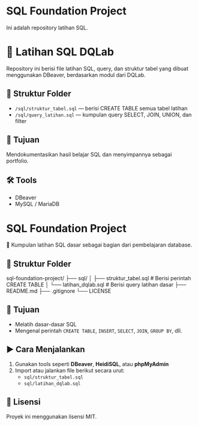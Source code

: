 # SQL Foundation Project
Ini adalah repository latihan SQL.

# 🧠 Latihan SQL DQLab

Repository ini berisi file latihan SQL, query, dan struktur tabel yang dibuat menggunakan DBeaver, berdasarkan modul dari DQLab.

## 📂 Struktur Folder

- `/sql/struktur_tabel.sql` — berisi CREATE TABLE semua tabel latihan
- `/sql/query_latihan.sql` — kumpulan query SELECT, JOIN, UNION, dan filter

## 🎯 Tujuan
Mendokumentasikan hasil belajar SQL dan menyimpannya sebagai portfolio.

## 🛠 Tools
- DBeaver
- MySQL / MariaDB

# SQL Foundation Project

📘 Kumpulan latihan SQL dasar sebagai bagian dari pembelajaran database.

## 📂 Struktur Folder

sql-foundation-project/
├── sql/
│ ├── struktur_tabel.sql # Berisi perintah CREATE TABLE
│ └── latihan_dqlab.sql # Berisi query latihan dasar
├── README.md
├── .gitignore
└── LICENSE

## 📌 Tujuan
- Melatih dasar-dasar SQL
- Mengenal perintah `CREATE TABLE`, `INSERT`, `SELECT`, `JOIN`, `GROUP BY`, dll.

## ▶️ Cara Menjalankan
1. Gunakan tools seperti **DBeaver**, **HeidiSQL**, atau **phpMyAdmin**
2. Import atau jalankan file berikut secara urut:
   - `sql/struktur_tabel.sql`
   - `sql/latihan_dqlab.sql`

## 📎 Lisensi
Proyek ini menggunakan lisensi MIT.
